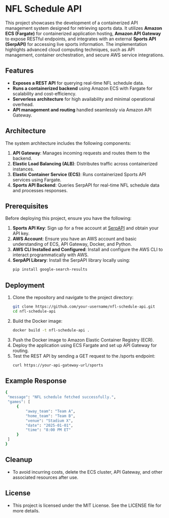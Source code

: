 # NFL Schedule API

This project showcases the development of a containerized API management system designed for retrieving sports data. It utilizes **Amazon ECS (Fargate)** for containerized application hosting, **Amazon API Gateway** to expose RESTful endpoints, and integrates with an external **Sports API (SerpAPI)** for accessing live sports information. The implementation highlights advanced cloud computing techniques, such as API management, container orchestration, and secure AWS service integrations.

## Features

- **Exposes a REST API** for querying real-time NFL schedule data.
- **Runs a containerized backend** using Amazon ECS with Fargate for scalability and cost-efficiency.
- **Serverless architecture** for high availability and minimal operational overhead.
- **API management and routing** handled seamlessly via Amazon API Gateway.

## Architecture

The system architecture includes the following components:

1. **API Gateway**: Manages incoming requests and routes them to the backend.
2. **Elastic Load Balancing (ALB)**: Distributes traffic across containerized instances.
3. **Elastic Container Service (ECS)**: Runs containerized Sports API services using Fargate.
4. **Sports API Backend**: Queries SerpAPI for real-time NFL schedule data and processes responses.

## Prerequisites

Before deploying this project, ensure you have the following:

1. **Sports API Key**: Sign up for a free account at [SerpAPI](https://serpapi.com) and obtain your API key.
2. **AWS Account**: Ensure you have an AWS account and basic understanding of ECS, API Gateway, Docker, and Python.
3. **AWS CLI Installed and Configured**: Install and configure the AWS CLI to interact programmatically with AWS.
4. **SerpAPI Library**: Install the SerpAPI library locally using:
   ```bash
   pip install google-search-results
   ```



## Deployment

1. Clone the repository and navigate to the project directory:
     ```bash
   git clone https://github.com/your-username/nfl-schedule-api.git
   cd nfl-schedule-api
   ```
2. Build the Docker image:
     ```bash
   docker build -t nfl-schedule-api .
   ```
3. Push the Docker image to Amazon Elastic Container Registry (ECR).
4. Deploy the application using ECS Fargate and set up API Gateway for routing.
5. Test the REST API by sending a GET request to the /sports endpoint:
   ```bash
   curl https://your-api-gateway-url/sports
   ```

## Example Response
   ```bash
   {
    "message": "NFL schedule fetched successfully.",
    "games": [
        {
            "away_team": "Team A",
            "home_team": "Team B",
            "venue": "Stadium X",
            "date": "2025-01-01",
            "time": "8:00 PM ET"
        }
    ]
}
   ```

## Cleanup
- To avoid incurring costs, delete the ECS cluster, API Gateway, and other associated resources after use.

## License
- This project is licensed under the MIT License. See the LICENSE file for more details.
  
